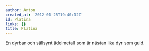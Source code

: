 ```yaml
---
author: Anton
created_at: '2012-01-25T19:40:12Z'
id: Platina
links: {}
title: Platina
---
```


En dyrbar och sällsynt ädelmetall som är nästan lika dyr som guld.
